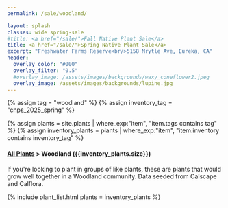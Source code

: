 ```yaml
---
permalink: /sale/woodland/

layout: splash
classes: wide spring-sale
#title: <a href="/sale/">Fall Native Plant Sale</a> 
title: <a href="/sale/">Spring Native Plant Sale</a> 
excerpt: "Freshwater Farms Reserve<br/>5158 Mrytle Ave, Eureka, CA"
header:
  overlay_color: "#000"
  overlay_filter: "0.5"
  #overlay_image: /assets/images/backgrounds/waxy_coneflower2.jpeg
  overlay_image: /assets/images/backgrounds/lupine.jpg
---
```


<!-- Jekyll 3.9 doesnt support and/or in where_exp so we have to do this the messy way -->

{% assign tag = "woodland" %}
{% assign inventory_tag = "cnps_2025_spring" %}

{% assign plants = site.plants | where_exp:"item",
    "item.tags contains tag" %}
{% assign inventory_plants = plants | where_exp:"item",
    "item.inventory contains inventory_tag" %}

<div class="subheading">
    <h4><a href="/sale/all/">All Plants</a> >  Woodland ({{inventory_plants.size}})</h4>
    <p class="notice">
        If you're looking to plant in groups of like plants, these are plants that would grow well together in a Woodland community. Data seeded from Calscape and Calflora.
    </p>
</div>

{% include plant_list.html 
    plants = inventory_plants
%}





